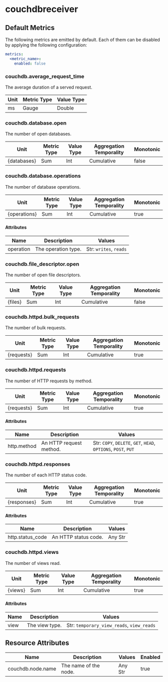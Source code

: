 [comment]: <> (Code generated by mdatagen. DO NOT EDIT.)

# couchdbreceiver

## Default Metrics

The following metrics are emitted by default. Each of them can be disabled by applying the following configuration:

```yaml
metrics:
  <metric_name>:
    enabled: false
```

### couchdb.average_request_time

The average duration of a served request.

| Unit | Metric Type | Value Type |
| ---- | ----------- | ---------- |
| ms | Gauge | Double |

### couchdb.database.open

The number of open databases.

| Unit | Metric Type | Value Type | Aggregation Temporality | Monotonic |
| ---- | ----------- | ---------- | ----------------------- | --------- |
| {databases} | Sum | Int | Cumulative | false |

### couchdb.database.operations

The number of database operations.

| Unit | Metric Type | Value Type | Aggregation Temporality | Monotonic |
| ---- | ----------- | ---------- | ----------------------- | --------- |
| {operations} | Sum | Int | Cumulative | true |

#### Attributes

| Name | Description | Values |
| ---- | ----------- | ------ |
| operation | The operation type. | Str: ``writes``, ``reads`` |

### couchdb.file_descriptor.open

The number of open file descriptors.

| Unit | Metric Type | Value Type | Aggregation Temporality | Monotonic |
| ---- | ----------- | ---------- | ----------------------- | --------- |
| {files} | Sum | Int | Cumulative | false |

### couchdb.httpd.bulk_requests

The number of bulk requests.

| Unit | Metric Type | Value Type | Aggregation Temporality | Monotonic |
| ---- | ----------- | ---------- | ----------------------- | --------- |
| {requests} | Sum | Int | Cumulative | true |

### couchdb.httpd.requests

The number of HTTP requests by method.

| Unit | Metric Type | Value Type | Aggregation Temporality | Monotonic |
| ---- | ----------- | ---------- | ----------------------- | --------- |
| {requests} | Sum | Int | Cumulative | true |

#### Attributes

| Name | Description | Values |
| ---- | ----------- | ------ |
| http.method | An HTTP request method. | Str: ``COPY``, ``DELETE``, ``GET``, ``HEAD``, ``OPTIONS``, ``POST``, ``PUT`` |

### couchdb.httpd.responses

The number of each HTTP status code.

| Unit | Metric Type | Value Type | Aggregation Temporality | Monotonic |
| ---- | ----------- | ---------- | ----------------------- | --------- |
| {responses} | Sum | Int | Cumulative | true |

#### Attributes

| Name | Description | Values |
| ---- | ----------- | ------ |
| http.status_code | An HTTP status code. | Any Str |

### couchdb.httpd.views

The number of views read.

| Unit | Metric Type | Value Type | Aggregation Temporality | Monotonic |
| ---- | ----------- | ---------- | ----------------------- | --------- |
| {views} | Sum | Int | Cumulative | true |

#### Attributes

| Name | Description | Values |
| ---- | ----------- | ------ |
| view | The view type. | Str: ``temporary_view_reads``, ``view_reads`` |

## Resource Attributes

| Name | Description | Values | Enabled |
| ---- | ----------- | ------ | ------- |
| couchdb.node.name | The name of the node. | Any Str | true |
